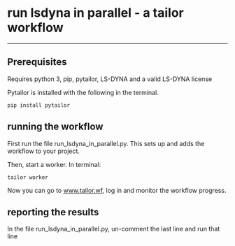 
# run lsdyna in parallel - a tailor workflow
------------

## Prerequisites

Requires python 3, pip, pytailor, LS-DYNA and a valid LS-DYNA license

Pytailor is installed with the following in the terminal.

```
pip install pytailor
```


## running the workflow

First run the file run_lsdyna_in_parallel.py. 
This sets up and adds the workflow to your project.

Then, start a worker.
In terminal:

```
tailor worker
```

Now you can go to www.tailor.wf, log in and monitor the workflow progress.

## reporting the results

In the file run_lsdyna_in_parallel.py, un-comment the last line and run that line